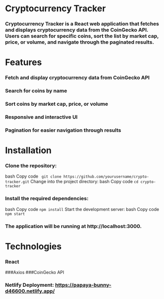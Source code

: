 # Cryptocurrency Tracker
### Cryptocurrency Tracker is a React web application that fetches and displays cryptocurrency data from the CoinGecko API. Users can search for specific coins, sort the list by market cap, price, or volume, and navigate through the paginated results.

# Features
### Fetch and display cryptocurrency data from CoinGecko API
###  Search for coins by name
###  Sort coins by market cap, price, or volume
###  Responsive and interactive UI
###  Pagination for easier navigation through results


# Installation

### Clone the repository:
bash
Copy code
``` git clone https://github.com/yourusername/crypto-tracker.git```
Change into the project directory:
bash
Copy code
``` cd crypto-tracker ```

### Install the required dependencies:
bash
Copy code
``` npm install ```
Start the development server:
bash
Copy code
``` npm start ```
### The application will be running at http://localhost:3000.

# Technologies
### React
###Axios
###CoinGecko API

### Netlify Deployment: https://papaya-bunny-d46600.netlify.app/









